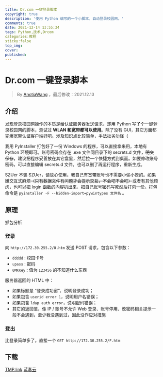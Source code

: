 ```yaml
---
title: Dr.com 一键登录脚本
copyright: true
description: '使用 Python 编写的一个小脚本，自动登录校园网。'
comments: true
date: 2021-12-14 13:55:34
tags: Python,技术,Drcom
categories:教程
sticky:false
top_img:
cover:
published:
---
```


# Dr.com 一键登录脚本

>  By [AnotiaWang](https://github.com/AnotiaWang) ，最后修改：2021.12.13

## 介绍

发现登录校园网操作的本质是给认证服务器发送请求，遂用 Python 写了个一键登录校园网的脚本，测试过 **WLAN 和宽带都可以使用**。除了没有 GUI，其它方面都完爆宽带认证客户端好吧。涉及知识点比较简单，手法拙劣勿怪（

我用 PyInstaller 打包好了一份 Windows 的程序，可以直接拿来用，本地有 Python 环境即可。账号密码会存在 .exe 文件同目录下的 secrets.d 文件，~~明文保存~~，建议把程序妥善放在其它盘里，然后拉一个快捷方式到桌面。如要修改账号密码，可以直接编辑 secrets.d 文件，也可以删了再运行程序，重新生成。

SZUer 不骗 SZUer，请放心使用，我自己有宽带账号也不需要小偷小摸的。如果嫌交互式麻烦~~（只有数据文件有问题才会提示交互，不会吧不会吧）~~或者有其他顾虑，也可以把 login 函数的内容扒出来，把自己账号密码写死然后打包一份。打包命令是 `pyinstaller -F --hidden-import=pywintypes 文件名` 。

## 原理

抓包分析

### 登录

向 `http://172.30.255.2/0.htm` 发送 POST 请求，包含以下参数：

- `ddddd` : 校园卡号
- `upass` : 密码
- `0MKKey` : 值为 `123456` 的不知道什么东西

服务器返回的 HTML 中：

- 如果标题是 “登录成功窗”，说明登录成功；
- 如果包含 `userid error 1`，说明用户名错误；
- 如果包含 `ldap auth error`，说明密码错误；
- 其它的返回值，像 IP / 账号不允许 Web 登录、账号停用、改密码相关提示一般不会遇到，至少我没遇到过，因此没作应对措施

### 登出

比登录简单多了，直接一个 `GET http://172.30.255.2/F.htm`

## 下载

[TMP.link](https://tmp.link/f/61b832815cc03)      [蓝奏云](https://anotia.lanzouy.com/iFJ1cxld5re)
